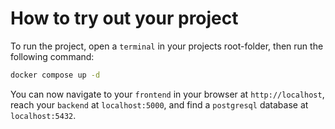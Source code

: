 # How to try out your project

To run the project, open a `terminal` in your projects root-folder, then run the following command:
```bash
docker compose up -d
```

You can now navigate to your `frontend` in your browser at `http://localhost`, reach your `backend` at `localhost:5000`, and find a `postgresql` database at `localhost:5432`.
